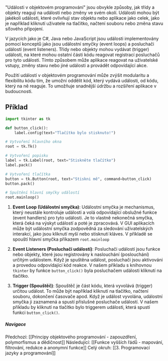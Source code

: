 "Události v objektovém programování" jsou obvykle způsoby, jak třídy a objekty reagují na události nebo změny ve svém okolí. Události mohou být jakékoli události, které ovlivňují stav objektu nebo aplikace jako celek, jako je například kliknutí uživatele na tlačítko, načtení souboru nebo změna stavu síťového připojení.

V jazycích jako je C#, Java nebo JavaScript jsou události implementovány pomocí konceptů jako jsou událostní smyčky (event loops) a posluchači událostí (event listeners). Třídy nebo objekty mohou vydávat (trigger) události, na které mohou ostatní části kódu reagovat registrací posluchačů pro tyto události. Tímto způsobem může aplikace reagovat na uživatelské vstupy, změny stavu nebo jiné události a provádět odpovídající akce.

Použití událostí v objektovém programování může zvýšit modularitu a flexibilitu kódu tím, že umožní oddělit kód, který vydává události, od kódu, který na ně reaguje. To umožňuje snadnější údržbu a rozšíření aplikace v budoucnosti.

## Příklad

```Python
import tkinter as tk

def button_click():
    label.config(text="Tlačítko bylo stisknuto!")

# Vytvoření hlavního okna
root = tk.Tk()

# Vytvoření popisku
label = tk.Label(root, text="Stiskněte tlačítko")
label.pack()

# Vytvoření tlačítka
button = tk.Button(root, text="Stiskni mě", command=button_click)
button.pack()

# Spuštění hlavní smyčky událostí
root.mainloop()
```

1. **Event Loop (Událostní smyčka)**: Událostní smyčka je mechanismus, který neustále kontroluje události a volá odpovídající obslužné funkce (event handlers) pro tyto události. Je to vlastně nekonečná smyčka, která čeká na výskyt událostí a poté je zpracovává. V GUI aplikacích může být událostní smyčka zodpovědná za sledování uživatelských interakcí, jako jsou kliknutí myší nebo stisknutí kláves. V příkladě se spouští hlavní smyčka příkazem `root.mainloop`

2. **Event Listeners (Posluchači událostí)**: Posluchači událostí jsou funkce nebo objekty, které jsou registrovány k naslouchání (poslouchání) určitým událostem. Když je spuštěna událost, posluchači jsou aktivováni a provedou odpovídající kód reakce. V našem příkladu s knihovnou `tkinter` by funkce `button_click()` byla posluchačem události kliknutí na tlačítko.

3. **Trigger (Spouštěč)**: Spouštěč je část kódu, která vyvolává (trigger) určitou událost. To může být například kliknutí na tlačítko, načtení souboru, dokončení časovače apod. Když je událost vyvolána, událostní smyčka ji zaznamená a spustí příslušné posluchače událostí. V našem příkladu by kliknutí na tlačítko bylo triggerem události, která spustí funkci `button_click()`.

##### Navigace
Předchozí:  [[Principy objektového programování - zapouzdření, polymorfismus a dědičnost]]
Následující: [[Funkce vyšších řádů - mapování, filtrování, redukce a anonymní funkce]]
Celý okruh: [[3. Programovací jazyky a programování]]